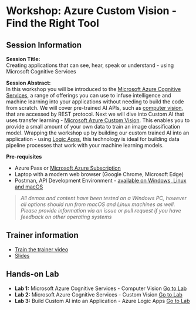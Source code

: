 # Workshop: Azure Custom Vision - Find the Right Tool

## Session Information

**Session Title:**   
Creating applications that can see, hear, speak or understand - using Microsoft Cognitive Services

**Session Abstract:**  
In this workshop you will be introduced to the [Microsoft Azure Cognitive Services](https://azure.microsoft.com/en-gb/services/cognitive-services/?WT.mc_id=gaic-github-cxa), a range of offerings you can use to infuse intelligence and machine learning into your applications without needing to build the code from scratch.
We will cover pre-trained AI APIs, such as [computer vision](https://azure.microsoft.com/en-gb/services/cognitive-services/directory/vision/?WT.mc_id=gaic-github-cxa), that are accessed by REST protocol. Next we will dive into Custom AI that uses transfer learning - [Microsoft Azure Custom Vision](https://azure.microsoft.com/en-gb/services/cognitive-services/custom-vision-service/?WT.mc_id=gaic-github-cxa). This enables you to provide a small amount of your own data to train an image classification model. Wrapping the workshop up by building our custom trained AI into an application - using [Logic Apps](https://azure.microsoft.com/en-gb/services/logic-apps/?WT.mc_id=gaic-github-cxa), this technology is ideal for building data pipeline processes that work with your machine learning models.

**Pre-requisites**   
* Azure Pass or [Microsoft Azure Subscription](https://azure.microsoft.com/en-gb/free/?WT.mc_id=gaic-github-cxa)
* Laptop with a modern web browser (Google Chrome, Microsoft Edge)
* Postman, API Development Environment - [available on Windows, Linux and macOS](https://www.getpostman.com/)

> *All demos and content have been tested on a Windows PC, however all options should run from macOS and Linux machines as well. Please provide information via an issue or pull request if you have feedback on other operating systems*  

## Trainer information
* [Train the trainer video]()
* [Slides]()

## Hands-on Lab

* **Lab 1:** Microsoft Azure Cognitive Services - Computer Vision [Go to Lab](hands-on-lab/lab-1.md)
* **Lab 2:** Microsoft Azure Cognitive Services - Custom Vision [Go to Lab](hands-on-lab/lab-2.md)
* **Lab 3:** Build Custom AI into an Application - Azure Logic Apps [Go to Lab](hands-on-lab/lab-3.md)
